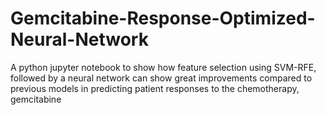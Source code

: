 # Gemcitabine-Response-Optimized-Neural-Network

A python jupyter notebook to show how feature selection using SVM-RFE, followed by a neural network can show great improvements compared to previous models in predicting patient responses to the chemotherapy, gemcitabine 

